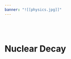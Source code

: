 ```yaml
---
banner: "![[physics.jpg]]"
---
```

<div class="title">​</div>
<div class="title">​</div>

# Nuclear Decay
